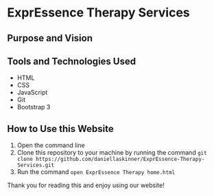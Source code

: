 # ExprEssence Therapy Services


## Purpose and Vision



## Tools and Technologies Used
- HTML
- CSS
- JavaScript
- Git
- Bootstrap 3


## How to Use this Website
1. Open the command line
2. Clone this repository to your machine by running the command `git clone https://github.com/daniellaskinner/ExprEssence-Therapy-Services.git`
3. Run the command `open ExprEssence Therapy home.html`


Thank you for reading this and enjoy using our website!
